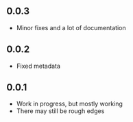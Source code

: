 ## 0.0.3

* Minor fixes and a lot of documentation

## 0.0.2

* Fixed metadata

## 0.0.1

* Work in progress, but mostly working
* There may still be rough edges
